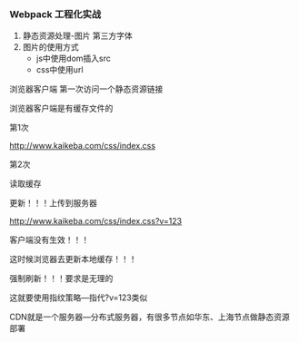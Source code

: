 ### Webpack 工程化实战



1. 静态资源处理-图片 第三方字体
2. 图片的使用方式
   - js中使用dom插入src
   - css中使用url







浏览器客户端 第一次访问一个静态资源链接

浏览器客户端是有缓存文件的

第1次

http://www.kaikeba.com/css/index.css

第2次

读取缓存

更新！！！上传到服务器

http://www.kaikeba.com/css/index.css?v=123

客户端没有生效！！！

这时候浏览器去更新本地缓存！！！

强制刷新！！！要求是无理的

这就要使用指纹策略—指代?v=123类似



CDN就是一个服务器—分布式服务器，有很多节点如华东、上海节点做静态资源部署